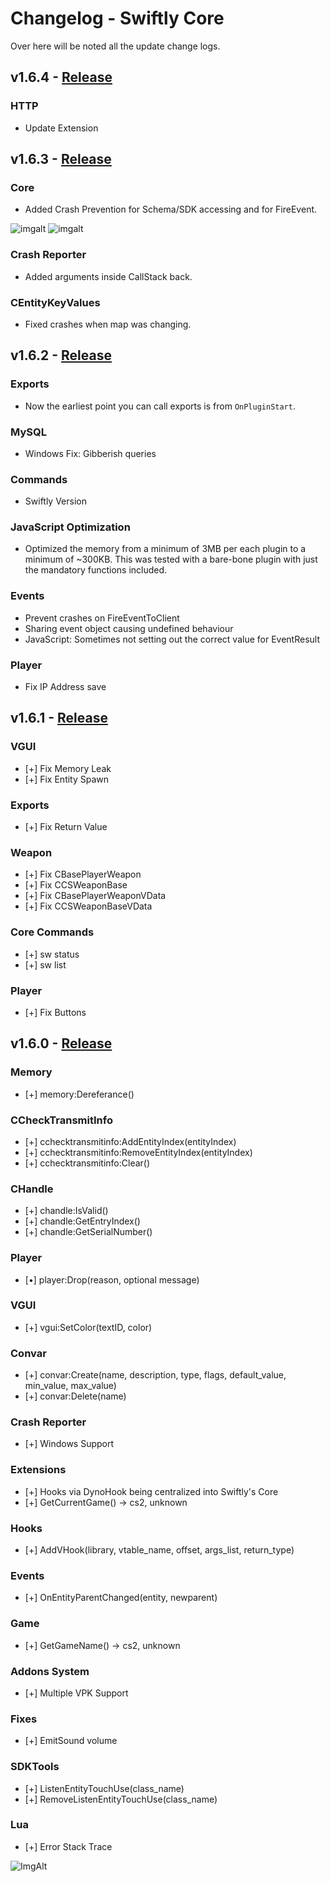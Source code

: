 # Changelog - Swiftly Core

Over here will be noted all the update change logs.

## v1.6.4 - [Release](https://github.com/swiftly-solution/swiftly/releases/tag/v1.6.4)

### HTTP

- Update Extension

## v1.6.3 - [Release](https://github.com/swiftly-solution/swiftly/releases/tag/v1.6.3)

### Core

- Added Crash Prevention for Schema/SDK accessing and for FireEvent.

![imgalt](https://cdn.skuzzi.ro/dfihge478fg3h478veriufh938wf.png)
![imgalt](https://cdn.skuzzi.ro/vj9834uf09asweifmnjw398fj92hfivsewh98w.png)

### Crash Reporter

- Added arguments inside CallStack back.

### CEntityKeyValues

- Fixed crashes when map was changing.

## v1.6.2 - [Release](https://github.com/swiftly-solution/swiftly/releases/tag/v1.6.2)

### Exports

- Now the earliest point you can call exports is from `OnPluginStart`.

### MySQL

- Windows Fix: Gibberish queries

### Commands

- Swiftly Version

### JavaScript Optimization

- Optimized the memory from a minimum of 3MB per each plugin to a minimum of ~300KB. This was tested with a bare-bone plugin with just the mandatory functions included.

### Events

- Prevent crashes on FireEventToClient
- Sharing event object causing undefined behaviour
- JavaScript: Sometimes not setting out the correct value for EventResult

### Player

- Fix IP Address save

## v1.6.1 - [Release](https://github.com/swiftly-solution/swiftly/releases/tag/v1.6.1)

### VGUI

- [+] Fix Memory Leak
- [+] Fix Entity Spawn

### Exports

- [+] Fix Return Value

### Weapon

- [+] Fix CBasePlayerWeapon
- [+] Fix CCSWeaponBase
- [+] Fix CBasePlayerWeaponVData
- [+] Fix CCSWeaponBaseVData

### Core Commands

- [+] sw status
- [+] sw list

### Player

- [+] Fix Buttons

## v1.6.0 - [Release](https://github.com/swiftly-solution/swiftly/releases/tag/v1.6.0)

### Memory

- [+] memory:Dereferance()

### CCheckTransmitInfo

- [+] cchecktransmitinfo:AddEntityIndex(entityIndex)
- [+] cchecktransmitinfo:RemoveEntityIndex(entityIndex)
- [+] cchecktransmitinfo:Clear()

### CHandle

- [+] chandle:IsValid()
- [+] chandle:GetEntryIndex()
- [+] chandle:GetSerialNumber()

### Player

- [•] player:Drop(reason, optional message)

### VGUI

- [+] vgui:SetColor(textID, color)

### Convar

- [+] convar:Create(name, description, type, flags, default_value, min_value, max_value)
- [+] convar:Delete(name)

### Crash Reporter

- [+] Windows Support

### Extensions

- [+] Hooks via DynoHook being centralized into Swiftly's Core
- [+] GetCurrentGame() -> cs2, unknown

### Hooks

- [+] AddVHook(library, vtable_name, offset, args_list, return_type)

### Events

- [+] OnEntityParentChanged(entity, newparent)

### Game

- [+] GetGameName() -> cs2, unknown

### Addons System

- [+] Multiple VPK Support

### Fixes

- [+] EmitSound volume

### SDKTools

- [+] ListenEntityTouchUse(class_name)
- [+] RemoveListenEntityTouchUse(class_name)

### Lua

- [+] Error Stack Trace

![ImgAlt](https://cdn.skuzzi.ro/zJIsaG8viy2FVsXbtQxmGxCmTJ62iKOD.png)
